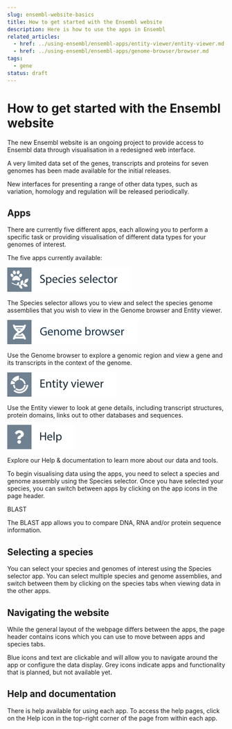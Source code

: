 ```yaml
---
slug: ensembl-website-basics
title: How to get started with the Ensembl website
description: Here is how to use the apps in Ensembl
related_articles:
  - href: ../using-ensembl/ensembl-apps/entity-viewer/entity-viewer.md
  - href: ../using-ensembl/ensembl-apps/genome-browser/browser.md
tags:
  - gene
status: draft
---
```


# How to get started with the Ensembl website

The new Ensembl website is an ongoing project to provide access to Ensembl data through visualisation in a redesigned web interface. 

A very limited data set of the genes, transcripts and proteins for seven genomes has been made available for the initial releases. 

New interfaces for presenting a range of other data types, such as variation, homology and regulation will be released periodically.

## Apps

There are currently five different apps, each allowing you to perform a specific task or providing visualisation of different data types for your genomes of interest. 

The five apps currently available:


![](../../img/id-species-selector.svg)

The Species selector allows you to view and select the species genome assemblies that you wish to view in the Genome browser and Entity viewer.


![](../../img/id-genome-browser.svg)

Use the Genome browser to explore a genomic region and view a gene and its transcripts in the context of the genome.


![](../../img/id-entity-viewer.svg)

Use the Entity viewer to look at gene details, including transcript structures, protein domains, links out to other databases and sequences.


![](../../img/id-help.svg)

Explore our Help & documentation to learn more about our data and tools.

To begin visualising data using the apps, you need to select a species and genome assembly using the Species selector. Once you have selected your species, you can switch between apps by clicking on the app icons in the page header.

BLAST

The BLAST app allows you to compare DNA, RNA and/or protein sequence information.

## Selecting a species

You can select your species and genomes of interest using the Species selector app. You can select multiple species and genome assemblies, and switch between them by clicking on the species tabs when viewing data in the other apps.

## Navigating the website

While the general layout of the webpage differs between the apps, the page header contains icons which you can use to move between apps and species tabs.
 
Blue icons and text are clickable and will allow you to navigate around the app or configure the data display. Grey icons indicate apps and functionality that is planned, but not available yet.
 
## Help and documentation
There is help available for using each app. To access the help pages, click on the Help icon in the top-right corner of the page from within each app. 

